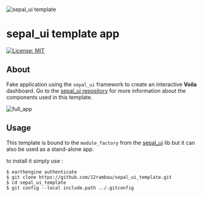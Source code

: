 ![sepal_ui template](https://raw.githubusercontent.com/openforis/sepal-doc/master/docs/source/img/sepal_header.png)

# sepal_ui template app

[![License: MIT](https://img.shields.io/badge/License-MIT-yellow.svg)](https://github.com/12rambau/sepal_ui_template/blob/no_default/LICENSE)

## About 

Fake application using the `sepal_ui` framework to create an interactive **Voila** dashboard.
Go to the [sepal_ui repository](https://github.com/12rambau/sepal_ui) for more information about the components used in this template.

![full_app](./doc/img/full_app.png)

## Usage 

This template is bound to the `module_factory` from the [sepal_ui](https://github.com/12rambau/sepal_ui) lib but it can also be used as a stand-alone app. 

to install it simply use : 
```
$ earthengine authenticate
$ git clone https://github.com/12rambau/sepal_ui_template.git
$ cd sepal_ui_template
$ git config --local include.path ../.gitconfig

